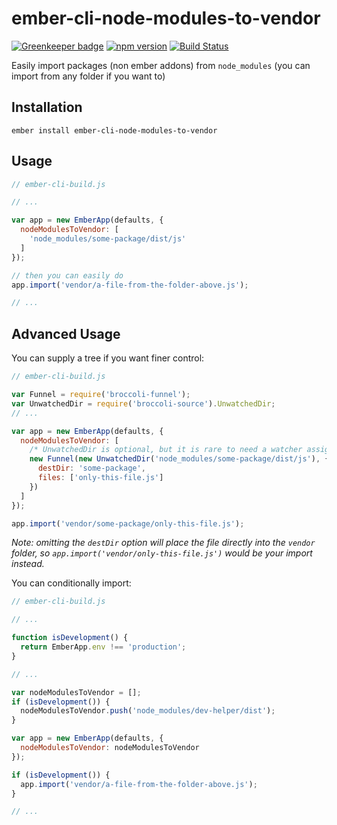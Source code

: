 # ember-cli-node-modules-to-vendor

[![Greenkeeper badge](https://badges.greenkeeper.io/kellyselden/ember-cli-node-modules-to-vendor.svg)](https://greenkeeper.io/)
[![npm version](https://badge.fury.io/js/ember-cli-node-modules-to-vendor.svg)](https://badge.fury.io/js/ember-cli-node-modules-to-vendor)
[![Build Status](https://travis-ci.org/kellyselden/ember-cli-node-modules-to-vendor.svg?branch=master)](https://travis-ci.org/kellyselden/ember-cli-node-modules-to-vendor)

Easily import packages (non ember addons) from `node_modules` (you can import from any folder if you want to)

## Installation

`ember install ember-cli-node-modules-to-vendor`

## Usage

```js
// ember-cli-build.js

// ...

var app = new EmberApp(defaults, {
  nodeModulesToVendor: [
    'node_modules/some-package/dist/js'
  ]
});

// then you can easily do
app.import('vendor/a-file-from-the-folder-above.js');

// ...
```

## Advanced Usage

You can supply a tree if you want finer control:

```js
// ember-cli-build.js

var Funnel = require('broccoli-funnel');
var UnwatchedDir = require('broccoli-source').UnwatchedDir;
// ...

var app = new EmberApp(defaults, {
  nodeModulesToVendor: [
    /* UnwatchedDir is optional, but it is rare to need a watcher assigned to a node_modules dependencies */
    new Funnel(new UnwatchedDir('node_modules/some-package/dist/js'), {
      destDir: 'some-package',
      files: ['only-this-file.js']
    })
  ]
});

app.import('vendor/some-package/only-this-file.js');
```

_Note: omitting the `destDir` option will place the file directly into the `vendor`
folder, so `app.import('vendor/only-this-file.js')` would be your import instead._

You can conditionally import:

```js
// ember-cli-build.js

// ...

function isDevelopment() {
  return EmberApp.env !== 'production';
}

// ...

var nodeModulesToVendor = [];
if (isDevelopment()) {
  nodeModulesToVendor.push('node_modules/dev-helper/dist');
}

var app = new EmberApp(defaults, {
  nodeModulesToVendor: nodeModulesToVendor
});

if (isDevelopment()) {
  app.import('vendor/a-file-from-the-folder-above.js');
}

// ...
```
